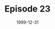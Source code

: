 ---
layout: podcast
title: Episode 23 
number: 23
subtitle: 
summary: 
date: 1999-12-31
location: https://dl.dropboxusercontent.com/s/l4dbxr90q5e3lf3/watir_podcast_23.mp3?dl=0
size: 11,412,711
duration: 23:46
---